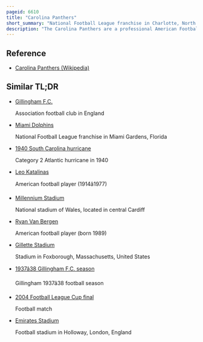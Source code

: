 ```yaml
---
pageid: 6610
title: "Carolina Panthers"
short_summary: "National Football League franchise in Charlotte, North Carolina"
description: "The Carolina Panthers are a professional American Football Team based in Charlotte, North Carolina. The Panthers are a Member Club of the national Football Conference south Division of the League in the national Football League. The Team has its Headquarters at the Bank of america Stadium in uptown Charlotte which serves as the Team's Home Field. The Panthers are supported throughout the Carolinas ; although the Team has played its Home Games in Charlotte since 1996, it played its Home Games at Memorial Stadium in Clemson, South Carolina, during its first Season in 1995."
---
```


## Reference

- [Carolina Panthers (Wikipedia)](https://en.wikipedia.org/?curid=6610)

## Similar TL;DR

- [Gillingham F.C.](/tldr/en/gillingham-fc)

  Association football club in England

- [Miami Dolphins](/tldr/en/miami-dolphins)

  National Football League franchise in Miami Gardens, Florida

- [1940 South Carolina hurricane](/tldr/en/1940-south-carolina-hurricane)

  Category 2 Atlantic hurricane in 1940

- [Leo Katalinas](/tldr/en/leo-katalinas)

  American football player (1914â1977)

- [Millennium Stadium](/tldr/en/millennium-stadium)

  National stadium of Wales, located in central Cardiff

- [Ryan Van Bergen](/tldr/en/ryan-van-bergen)

  American football player (born 1989)

- [Gillette Stadium](/tldr/en/gillette-stadium)

  Stadium in Foxborough, Massachusetts, United States

- [1937â38 Gillingham F.C. season](/tldr/en/193738-gillingham-fc-season)

  Gillingham 1937â38 football season

- [2004 Football League Cup final](/tldr/en/2004-football-league-cup-final)

  Football match

- [Emirates Stadium](/tldr/en/emirates-stadium)

  Football stadium in Holloway, London, England
